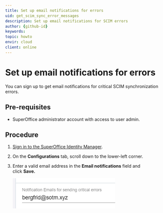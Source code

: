 ```yaml
---
title: Set up email notifications for errors
uid: get_scim_sync_error_messages
description: Set up email notifications for SCIM errors
author: {github-id}
keywords:
topic: howto
envir: cloud
client: online
---
```


# Set up email notifications for errors

You can sign up to get email notifications for critical SCIM synchronization errors.

## Pre-requisites

* SuperOffice administrator account with access to user admin.

## Procedure

1. [Sign in to the SuperOffice Identity Manager][1].

2. On the **Configurations** tab, scroll down to the lower-left corner.

3. Enter a valid email address in the **Email notifications** field and click **Save.**

    ![SCIM email notifications -screenshot][img1]

<!-- Referenced links -->
[1]: ../sign-in-to-scim.md

<!-- Referenced images -->
[img1]: media/scim-email-notifications.png
